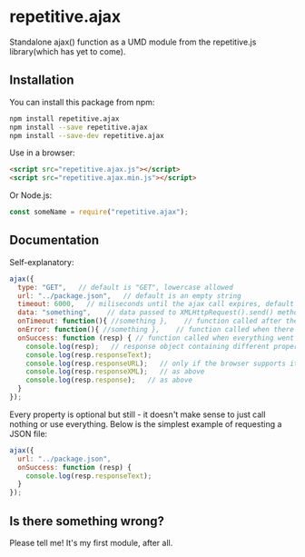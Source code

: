 # repetitive.ajax

Standalone ajax() function as a UMD module from the repetitive.js library(which has yet to come).



## Installation

You can install this package from npm:
```bash
npm install repetitive.ajax
npm install --save repetitive.ajax
npm install --save-dev repetitive.ajax
```

Use in a browser:
```html
<script src="repetitive.ajax.js"></script>
<script src="repetitive.ajax.min.js"></script>
```

Or Node.js:
```javascript
const someName = require("repetitive.ajax");
```

## Documentation

Self-explanatory:
```javascript
ajax({
  type: "GET",   // default is "GET", lowercase allowed
  url: "../package.json",   // default is an empty string
  timeout: 6000,   // miliseconds until the ajax call expires, default is 0(doesn't expire)
  data: "something",    // data passed to XMLHttpRequest().send() method, default is null
  onTimeout: function(){ //something },    // function called after the call expires, default is null
  onError: function(){ //something },    // function called when there's an error, you can play around with it
  onSuccess: function (resp) { // function called when everything went OK, response object is passed as an argument
    console.log(resp);   // response object containing different properties
    console.log(resp.responseText);
    console.log(resp.responseURL);   // only if the browser supports it
    console.log(resp.responseXML);   // as above
    console.log(resp.response);   // as above
  }
});
```

Every property is optional but still - it doesn't make sense to just call nothing or use everything. Below is the simplest example of requesting a JSON file:

```javascript
ajax({
  url: "../package.json",
  onSuccess: function (resp) {
    console.log(resp.responseText);
  }
});
```
## Is there something wrong?

Please tell me! It's my first module, after all.

